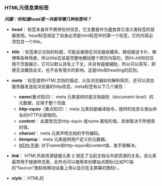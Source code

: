 ### HTML元信息类标签

***问题：你知道head里一共能写哪几种标签吗？***

- ***head***： 标签本身并不携带任何信息，它主要是作为盛放其它语义类标签的容器使用。head标签规定了自身必须是html标签中的第一个标签，它的内容必须包含一个title。
  
- ***title*** ：标签表示文档的标题，可能会被用在浏览器收藏夹、微信推送卡片、微博等各种场景，所以title应该是完整地概括整个网页内容的，而h1~h6则仅仅用于页面展示，它可以默认具有上下文，并且有链接辅助，所以可以简写，即便无法概括全文，也不会有很大的影响。这是title和heading的区别。

- ***meta*** ：标签提供HTML文档的描述、以及浏览器如何解析网页，还可以添加服务器发送给浏览器的http信息。meta标签有以下几个属性：
  - ***name***(重点知识)： meta 元素提供的是文档级别（document-level）的元数据，应用于整个页面
  - ***http-equiv***（重点知识）：  meta 元素则是编译指令，提供的信息与类似命名的HTTP头部相同。
  - ***content***： 此属性包含http-equiv 或name 属性的值，具体取决于所使用的值。
  - ***charset***： meta 元素声明文档的字符编码。
  - ***itemprop***： meta 元素提供用户定义的元数据。
  - [MDN:<meta>手册](https://developer.mozilla.org/zh-CN/docs/Web/HTML/Element/meta): 对于name和http-equiv和content值，查手册解决。
  
- ***link***： HTML外部资源链接元素 (<link>) 规定了当前文档与外部资源的关系。该元素最常用于链接样式表，此外也可以被用来创建站点图标(比如PC端的“favicon”图标和移动设备上用以显示在主屏幕的图标) 。

- ***style***： HTML的<style>元素包含文档的样式信息或者文档的部分内容。默认情况下，该标签的样式信息通常是CSS的格式。

### HTML语义

***问题：div和span不是够用了吗，为什么还要使用语义类标签？***

首先需要知道，html里没有语义的标签就只有div（块级元素）和span（内联元素）。div和span的出现，
其实为了解决，项目实体在现有的语义元素均不能很好对应的这样一个场景，目的是在没有更好的语义方案时选择它作为替代方案。
在现实中，除非需要处理自然语言（比如维基百科网站），大部分的web软件（比如电商网站）都没必要语义话。总的来说，是否语义话要看场景，毕竟div/span 一把梭敲得飞快。

### HTML链接

***问题：除了a标签，还有哪些标签叫链接？***
HTML中链接分两种，一种是页面上显示可见的超链接（a和area标签），一种是不可见的外部资源链接（link）。

- ***link***：主要用来引入外部静态资源（比如icon和css样式）和记录标记页面的元信息帮助浏览器优化。
- ***a***： 主要用在页面内可见的超链接，比如文字和图片的超链接。
- ***area***：area 用在一张图片中部分区域需要做跳转时的情况。
- [MDN: 链接类型](https://developer.mozilla.org/zh-CN/docs/Web/HTML/Link_types)

### 替换型元素

***问题：为什么link一个CSS要用href，而引入js要用src呢？***
替换型元素，它们的特点是，引入一个外部资源来进入页面，替换掉自身的位置。
凡是替换型元素，都是使用src属性来引用文件的，链而接型元素是使用href标签的。
替换型元素： img、video、audio、iframe、script（注意style标签不是用src而是用href引入样式文件）

### 表单

用的时候查看手册

### 表格

用的时候查看手册

